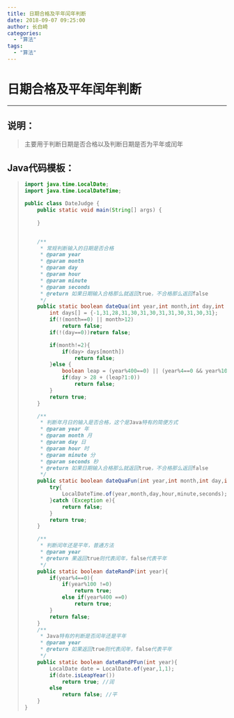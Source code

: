 ```yaml
---
title: 日期合格及平年闰年判断
date: 2018-09-07 09:25:00
author: 长白崎
categories:
  - "算法"
tags:
  - "算法"
---
```




# 日期合格及平年闰年判断

---

## 说明：

> 主要用于判断日期是否合格以及判断日期是否为平年或闰年

## Java代码模板：

> ```java
> import java.time.LocalDate;
> import java.time.LocalDateTime;
> 
> public class DateJudge {
>     public static void main(String[] args) {
>         
>     }
> 
> 
>     /**
>      * 常规判断输入的日期是否合格
>      * @param year
>      * @param month
>      * @param day
>      * @param hour
>      * @param minute
>      * @param seconds
>      * @return 如果日期输入合格那么就返回true，不合格那么返回false
>      */
>     public static boolean dateQua(int year,int month,int day,int hour,int minute,int seconds) {
>         int days[] = {-1,31,28,31,30,31,30,31,31,30,31,30,31};
>         if(!(month==0) || month>12)
>             return false;
>         if(!(day==0))return false;
> 
>         if(month!=2){
>             if(day> days[month])
>                 return false;
>         }else {
>             boolean leap = (year%400==0) || (year%4==0 && year%100!=0);
>             if(day > 28 + (leap?1:0))
>                 return false;
>         }
>         return true;
>     }
> 
>     /**
>      * 判断年月日的输入是否合格，这个是Java特有的简便方式
>      * @param year 年
>      * @param month 月
>      * @param day 日
>      * @param hour 时
>      * @param minute 分
>      * @param seconds 秒
>      * @return 如果日期输入合格那么就返回true，不合格那么返回false
>      */
>     public static boolean dateQuaFun(int year,int month,int day,int hour,int minute,int seconds){
>         try{
>             LocalDateTime.of(year,month,day,hour,minute,seconds);
>         }catch (Exception e){
>             return false;
>         }
>         return true;
>     }
> 
>     /**
>      * 判断闰年还是平年，普通方法
>      * @param year
>      * @return 果返回true则代表闰年，false代表平年
>      */
>     public static boolean dateRandP(int year){
>         if(year%4==0){
>             if(year%100 !=0)
>                 return true;
>             else if(year%400 ==0)
>                 return true;
>         }
>         return false;
>     }
>     /**
>      * Java特有的判断是否闰年还是平年
>      * @param year
>      * @return 如果返回true则代表闰年，false代表平年
>      */
>     public static boolean dateRandPFun(int year){
>         LocalDate date = LocalDate.of(year,1,1);
>         if(date.isLeapYear())
>             return true; //润
>         else
>             return false; //平
>     }
> }
> ```
